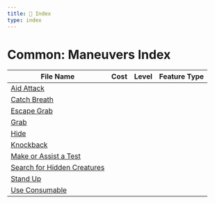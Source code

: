 ```yaml
---
title: 📑 Index
type: index
---
```


# Common: Maneuvers Index

| File Name                                                           | Cost | Level | Feature Type |
| ------------------------------------------------------------------- | ---- | ----- | ------------ |
| [Aid Attack](../Aid%20Attack)                                       |      |       |              |
| [Catch Breath](../Catch%20Breath)                                   |      |       |              |
| [Escape Grab](../Escape%20Grab)                                     |      |       |              |
| [Grab](../Grab)                                                     |      |       |              |
| [Hide](../Hide)                                                     |      |       |              |
| [Knockback](../Knockback)                                           |      |       |              |
| [Make or Assist a Test](../Make%20or%20Assist%20a%20Test)           |      |       |              |
| [Search for Hidden Creatures](../Search%20for%20Hidden%20Creatures) |      |       |              |
| [Stand Up](../Stand%20Up)                                           |      |       |              |
| [Use Consumable](../Use%20Consumable)                               |      |       |              |
